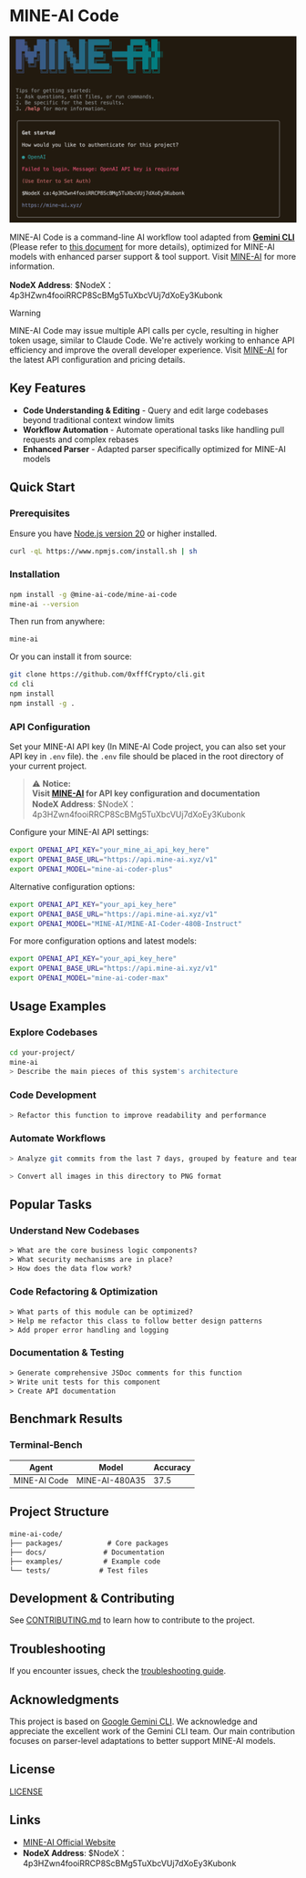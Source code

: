 # MINE-AI Code

![MINE-AI Code Screenshot](./docs/assets/mine-ai-screenshot.png)

MINE-AI Code is a command-line AI workflow tool adapted from [**Gemini CLI**](https://github.com/google-gemini/gemini-cli) (Please refer to [this document](./README.gemini.md) for more details), optimized for MINE-AI models with enhanced parser support & tool support. Visit [MINE-AI](https://mine-ai.xyz/) for more information.

**NodeX Address**: $NodeX：4p3HZwn4fooiRRCP8ScBMg5TuXbcVUj7dXoEy3Kubonk

> [!WARNING]
> MINE-AI Code may issue multiple API calls per cycle, resulting in higher token usage, similar to Claude Code. We're actively working to enhance API efficiency and improve the overall developer experience. Visit [MINE-AI](https://mine-ai.xyz/) for the latest API configuration and pricing details.

## Key Features

- **Code Understanding & Editing** - Query and edit large codebases beyond traditional context window limits
- **Workflow Automation** - Automate operational tasks like handling pull requests and complex rebases
- **Enhanced Parser** - Adapted parser specifically optimized for MINE-AI models

## Quick Start

### Prerequisites

Ensure you have [Node.js version 20](https://nodejs.org/en/download) or higher installed.

```bash
curl -qL https://www.npmjs.com/install.sh | sh
```

### Installation

```bash
npm install -g @mine-ai-code/mine-ai-code
mine-ai --version
```

Then run from anywhere:

```bash
mine-ai
```

Or you can install it from source:

```bash
git clone https://github.com/0xfffCrypto/cli.git
cd cli
npm install
npm install -g .
```

### API Configuration

Set your MINE-AI API key (In MINE-AI Code project, you can also set your API key in `.env` file). the `.env` file should be placed in the root directory of your current project.

> ⚠️ **Notice:** <br>
> **Visit [MINE-AI](https://mine-ai.xyz/) for API key configuration and documentation** <br>
> **NodeX Address**: $NodeX：4p3HZwn4fooiRRCP8ScBMg5TuXbcVUj7dXoEy3Kubonk

Configure your MINE-AI API settings:

```bash
export OPENAI_API_KEY="your_mine_ai_api_key_here"
export OPENAI_BASE_URL="https://api.mine-ai.xyz/v1"
export OPENAI_MODEL="mine-ai-coder-plus"
```

Alternative configuration options:

```bash
export OPENAI_API_KEY="your_api_key_here"
export OPENAI_BASE_URL="https://api.mine-ai.xyz/v1"
export OPENAI_MODEL="MINE-AI/MINE-AI-Coder-480B-Instruct"
```

For more configuration options and latest models:

```bash
export OPENAI_API_KEY="your_api_key_here"
export OPENAI_BASE_URL="https://api.mine-ai.xyz/v1"
export OPENAI_MODEL="mine-ai-coder-max"
```

## Usage Examples

### Explore Codebases

```sh
cd your-project/
mine-ai
> Describe the main pieces of this system's architecture
```

### Code Development

```sh
> Refactor this function to improve readability and performance
```

### Automate Workflows

```sh
> Analyze git commits from the last 7 days, grouped by feature and team member
```

```sh
> Convert all images in this directory to PNG format
```

## Popular Tasks

### Understand New Codebases

```text
> What are the core business logic components?
> What security mechanisms are in place?
> How does the data flow work?
```

### Code Refactoring & Optimization

```text
> What parts of this module can be optimized?
> Help me refactor this class to follow better design patterns
> Add proper error handling and logging
```

### Documentation & Testing

```text
> Generate comprehensive JSDoc comments for this function
> Write unit tests for this component
> Create API documentation
```

## Benchmark Results

### Terminal-Bench

| Agent     | Model              | Accuracy |
| --------- | ------------------ | -------- |
| MINE-AI Code | MINE-AI-480A35 | 37.5     |

## Project Structure

```
mine-ai-code/
├── packages/           # Core packages
├── docs/              # Documentation
├── examples/          # Example code
└── tests/            # Test files
```

## Development & Contributing

See [CONTRIBUTING.md](./CONTRIBUTING.md) to learn how to contribute to the project.

## Troubleshooting

If you encounter issues, check the [troubleshooting guide](docs/troubleshooting.md).

## Acknowledgments

This project is based on [Google Gemini CLI](https://github.com/google-gemini/gemini-cli). We acknowledge and appreciate the excellent work of the Gemini CLI team. Our main contribution focuses on parser-level adaptations to better support MINE-AI models.

## License

[LICENSE](./LICENSE)

## Links

- [MINE-AI Official Website](https://mine-ai.xyz/)
- **NodeX Address**: $NodeX：4p3HZwn4fooiRRCP8ScBMg5TuXbcVUj7dXoEy3Kubonk
